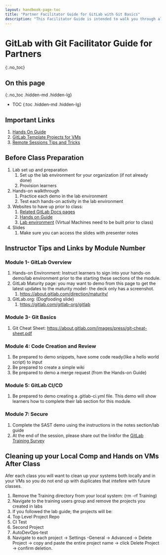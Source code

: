 ```yaml
---
layout: handbook-page-toc
title: "Partner Facilitator Guide for GitLab with Git Basics"
description: "This Facilitator Guide is intended to walk you through all important links, preparation items, and after class items for our GitLab with Git Basics course."
---
```

# GitLab with Git Facilitator Guide for Partners
{:.no_toc}

## On this page
{:.no_toc .hidden-md .hidden-lg}

- TOC
{:toc .hidden-md .hidden-lg}

## Important Links

1. [Hands On Guide](https://about.gitlab.com/handbook/customer-success/professional-services-engineering/education-services/%20gitbasicshandson.html)
2. [GitLab Template Projects for VMs](https://gitlab.com/gitlab-com/customer-success/professional-services-group/partner-training-template-projects/gitlab-with-git-basics)
3. [Remote Sessions Tips and Tricks](https://about.gitlab.com/handbook/customer-success/professional-services-engineering/remote-training-tips/)

## Before Class Preparation

1. Lab set up and preparation
   1. Set up the lab environment for your organization (if not already done)
   2. Provision learners
2. Hands-on walkthrough
   1. Practice each demo in the lab environment
   2. Test each hands-on activity in the lab environment
3. Websites to have up prior to class:
    1. [Related GitLab Docs pages](https://docs.gitlab.com/ee/gitlab-basics/)
    2. [Hands on Guide](https://about.gitlab.com/handbook/customer-success/professional-services-engineering/education-services/%20gitbasicshandson.html)
    3. [Lab environment](https://gitlab.com/gitlab-com/customer-success/professional-services-group/partner-training-template-projects/gitlab-with-git-basics) 
        (Virtual Machines need to be built prior to class)
4. Slides
    1. Make sure you can access the slides with presenter notes

## Instructor Tips and Links by Module Number 

### Module 1- GitLab Overview
1. Hands-on Environment: Instruct learners to sign into your hands-on demo/lab environment  prior to the starting these sections of the module.
2. GitLab Maturity page: you may want to demo from this page to get the latest updates to the maturity model- the deck only has a screenshot.
    1. <https://about.gitlab.com/direction/maturity/>
3. GitLab.org: (Dogfooding slide)
    1. <https://gitlab.com/gitlab-org/gitlab>

### Module 3- Git Basics
1. Git Cheat Sheet: <https://about.gitlab.com/images/press/git-cheat-sheet.pdf>

### Module 4: Code Creation and Review
1. Be prepared to demo snippets, have some code ready(like a hello world script) to input
2. Be prepared to create a simple wiki
3. Be prepared to demo a merge request (from the Hands-on Guide)

### Module 5: GitLab CI/CD
1. Be prepared to demo creating a .gitlab-ci.yml file. This demo will show learners how to complete their lab section for this module.

### Module 7: Secure
1. Complete the SAST demo using the instructions in the notes section/lab guide
2. At the end of the session, please share out the linkfor the [GitLab Training Survey](https://www.surveymonkey.com/r/proservtraining)

## Cleaning up your Local Comp and Hands on VMs After Class

Afer each class you will want to clean up your systems both locally and in your VMs so you do not end up with duplicates that intefere with future classes.

1. Remove the Training directory from your local system: (rm -rf Training)
2. Navigate to the training users group and remove the projects you created in labs
3. If you followed the lab guide; the projects will be:
4. Top Level Project Repo
5. CI Test
6. Second Project
7. AutoDevOps-test
8. Navigate to each project -> Settings -General -> Advanced -> Delete Project -> copy and paste the entire project name -> click Delete Project -> confirm deletion.

